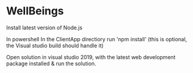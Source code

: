 # WellBeings

Install latest version of Node.js

In powershell In the ClientApp directiory run 'npm install' (this is optional, the Visual studio build should handle it)

Open solution in visual studio 2019, with the latest web development package installed & run the solution.